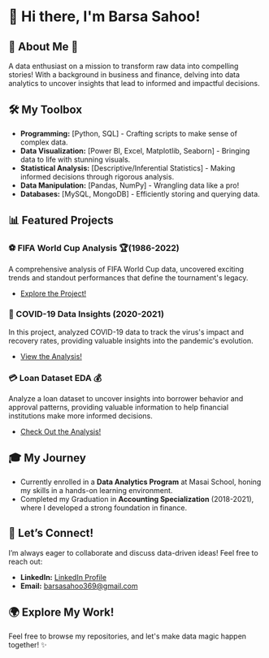 # 👋 Hi there, I'm Barsa Sahoo!

## 🌱 About Me 🌟
A data enthusiast on a mission to transform raw data into compelling stories! With a background in business and finance, delving into data analytics to uncover insights that lead to informed and impactful decisions.

## 🛠️ My Toolbox
- **Programming:** [Python, SQL] - Crafting scripts to make sense of complex data.
- **Data Visualization:** [Power BI, Excel, Matplotlib, Seaborn] - Bringing data to life with stunning visuals.
- **Statistical Analysis:** [Descriptive/Inferential Statistics] - Making informed decisions through rigorous analysis.
- **Data Manipulation:** [Pandas, NumPy] - Wrangling data like a pro!
- **Databases:** [MySQL, MongoDB] - Efficiently storing and querying data.

## 📊 Featured Projects
### ⚽ FIFA World Cup Analysis 🏆(1986-2022)
A comprehensive analysis of FIFA World Cup data, uncovered exciting trends and standout performances that define the tournament's legacy.
- [Explore the Project!](https://github.com/barsa-sahoo/FIFA-WorldCup-Analytics)

### 🦠 COVID-19 Data Insights (2020-2021)
In this project, analyzed COVID-19 data to track the virus's impact and recovery rates, providing valuable insights into the pandemic's evolution.
- [View the Analysis!](https://github.com/barsa-sahoo/Declaration-Docker_052)

### 💳 Loan Dataset EDA 💰
Analyze a loan dataset to uncover insights into borrower behavior and approval patterns, providing valuable information to help financial institutions make more informed decisions.
- [Check Out the Analysis!](https://github.com/barsa-sahoo/Loan-Data-EDA)

## 🎓 My Journey
- Currently enrolled in a **Data Analytics Program** at Masai School, honing my skills in a hands-on learning environment.
- Completed my Graduation in **Accounting Specialization** (2018-2021), where I developed a strong foundation in finance.

## 🤝 Let’s Connect!
I’m always eager to collaborate and discuss data-driven ideas! Feel free to reach out:
- **LinkedIn:** [LinkedIn Profile](https://www.linkedin.com/in/barsa-sahoo/)
- **Email:** barsasahoo369@gmail.com

## 🌍 Explore My Work!
Feel free to browse my repositories, and let's make data magic happen together! ✨

